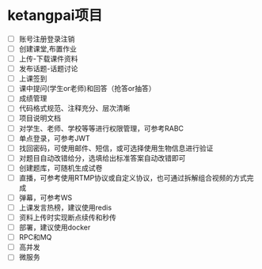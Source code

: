 # ketangpai项目

- [ ] 账号注册登录注销
- [ ] 创建课堂,布置作业
- [ ] 上传-下载课件资料
- [ ] 发布话题-话题讨论
- [ ] 上课签到
- [ ] 课中提问(学生or老师)和回答（抢答or抽答）
- [ ] 成绩管理
- [ ] 代码格式规范、注释充分、层次清晰
- [ ] 项目说明文档
- [ ] 对学生、老师、学校等等进行权限管理，可参考RABC
- [ ] 单点登录，可参考JWT
- [ ] 找回密码，可使用邮件、短信，或可选择使用生物信息进行验证
- [ ] 对题目自动改错给分，选填给出标准答案自动改错即可
- [ ] 创建题库，可随机生成试卷
- [ ] 直播，可参考使用RTMP协议或自定义协议，也可通过拆解组合视频的方式完成
- [ ] 弹幕，可参考WS
- [ ] 上课发言热榜，建议使用redis
- [ ] 资料上传时实现断点续传和秒传
- [ ] 部署，建议使用docker
- [ ] RPC和MQ
- [ ] 高并发
- [ ] 微服务